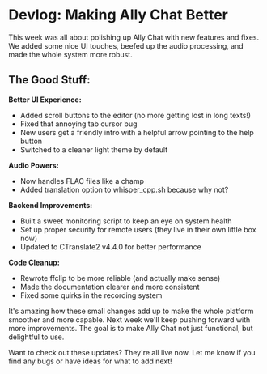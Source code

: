 # Devlog: Making Ally Chat Better

This week was all about polishing up Ally Chat with new features and fixes. We added some nice UI touches, beefed up the audio processing, and made the whole system more robust.

## The Good Stuff:

**Better UI Experience:**
- Added scroll buttons to the editor (no more getting lost in long texts!)
- Fixed that annoying tab cursor bug
- New users get a friendly intro with a helpful arrow pointing to the help button
- Switched to a cleaner light theme by default

**Audio Powers:**
- Now handles FLAC files like a champ
- Added translation option to whisper_cpp.sh because why not?

**Backend Improvements:**
- Built a sweet monitoring script to keep an eye on system health
- Set up proper security for remote users (they live in their own little box now)
- Updated to CTranslate2 v4.4.0 for better performance

**Code Cleanup:**
- Rewrote ffclip to be more reliable (and actually make sense)
- Made the documentation clearer and more consistent
- Fixed some quirks in the recording system

It's amazing how these small changes add up to make the whole platform smoother and more capable. Next week we'll keep pushing forward with more improvements. The goal is to make Ally Chat not just functional, but delightful to use.

Want to check out these updates? They're all live now. Let me know if you find any bugs or have ideas for what to add next!

